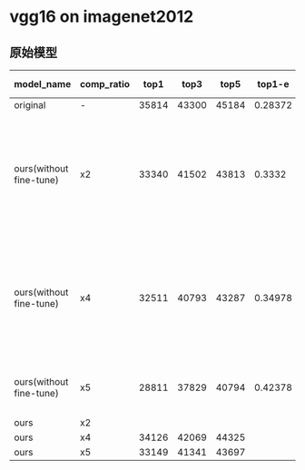 # vgg16 on imagenet2012
## 原始模型
| model_name              | comp_ratio | top1  | top3  | top5  | top1-e  | top3-e  | top5-e   | top1-e-inc | top3-e-inc | top5-e-inc | explain                                  |
| ----------------------- | ---------- | ----- | ----- | ----- | ------- | ------- | -------- | ---------- | ---------- | ---------- | ---------------------------------------- |
| original                | -          | 35814 | 43300 | 45184 | 0.28372 | 0.134   | 0.09632  | -          | -          | -          | -                                        |
| ours(without fine-tune) | x2         | 33340 | 41502 | 43813 | 0.3332  | 0.16996 | 0.123740 | 0.04948    | 0.03596    | 0.02742    | conv1_x ~ conv4_x保留0.5比率的通道数，先是逐层地进行优化，之后则是优化所有的被剪枝了的卷积层，使用最后一层被剪枝了的卷积层的特征图 |
| ours(without fine-tune) | x4         | 32511 | 40793 | 43287 | 0.34978 | 0.18414 | 0.13426  | 0.12534    | 0.05014    | 0.03794    | conv1_x ~ conv4_x保留0.25比率的通道数，并非是逐层地进行优化，而是以一种迭代的方式进行优化，第一次优化第一层；第二层优化第一，第二层；... |
| ours(without fine-tune) | x5         | 28811 | 37829 | 40794 | 0.42378 | 0.24342 | 0.18412  | 0.14006    | 0.10942    | 0.0878     | conv1_x~conv4_x保留0.2比率的通道数，并且向上取整;conv5_x不变 |
| ours                    | x2         |       |       |       |         |         |          |            |            |            |                                          |
| ours                    | x4         | 34126 | 42069 | 44325 |         |         |          |            |            |            |                                          |
| ours                    | x5         | 33149 | 41341 | 43697 |         |         |          |            |            |            |                                          |
